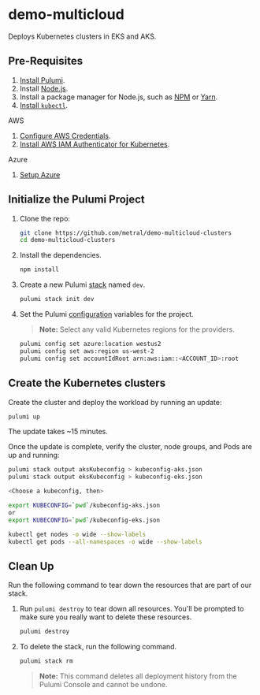 # demo-multicloud

Deploys Kubernetes clusters in EKS and AKS.

## Pre-Requisites

1. [Install Pulumi](https://www.pulumi.com/docs/reference/install).
1. Install [Node.js](https://nodejs.org/en/download).
1. Install a package manager for Node.js, such as [NPM](https://www.npmjs.com/get-npm) or [Yarn](https://yarnpkg.com/lang/en/docs/install).
1. [Install `kubectl`](https://kubernetes.io/docs/tasks/tools/install-kubectl/#install-kubectl).

AWS

1. [Configure AWS Credentials](https://www.pulumi.com/docs/reference/clouds/aws/setup/).
1. [Install AWS IAM Authenticator for Kubernetes](https://docs.aws.amazon.com/eks/latest/userguide/install-aws-iam-authenticator.html).

Azure

1. [Setup Azure](https://www.pulumi.com/docs/intro/cloud-providers/azure/setup/)


## Initialize the Pulumi Project

1.  Clone the repo:

    ```bash
    git clone https://github.com/metral/demo-multicloud-clusters
	cd demo-multicloud-clusters
    ```

1.  Install the dependencies.

    ```bash
    npm install
    ```

1.  Create a new Pulumi [stack][stack] named `dev`.

    ```bash
    pulumi stack init dev
    ```

1. Set the Pulumi [configuration][pulumi-config] variables for the project.

    > **Note:** Select any valid Kubernetes regions for the providers.

    ```bash
    pulumi config set azure:location westus2
    pulumi config set aws:region us-west-2
    pulumi config set accountIdRoot arn:aws:iam::<ACCOUNT_ID>:root
    ```

## Create the Kubernetes clusters

Create the cluster and deploy the workload by running an update:

```bash
pulumi up
```

The update takes ~15 minutes.

Once the update is complete, verify the cluster, node groups, and Pods are up
and running:

```bash
pulumi stack output aksKubeconfig > kubeconfig-aks.json
pulumi stack output eksKubeconfig > kubeconfig-eks.json

<Choose a kubeconfig, then>

export KUBECONFIG=`pwd`/kubeconfig-aks.json
or
export KUBECONFIG=`pwd`/kubeconfig-eks.json

kubectl get nodes -o wide --show-labels
kubectl get pods --all-namespaces -o wide --show-labels
```

## Clean Up

Run the following command to tear down the resources that are part of our
stack.

1. Run `pulumi destroy` to tear down all resources.  You'll be prompted to make
   sure you really want to delete these resources.

   ```bash
   pulumi destroy
   ```

1. To delete the stack, run the following command.

   ```bash
   pulumi stack rm
   ```
   > **Note:** This command deletes all deployment history from the Pulumi
   > Console and cannot be undone.

[stack]: https://www.pulumi.com/docs/reference/stack.md"
[pulumi-config]: https://www.pulumi.com/docs/reference/config"
